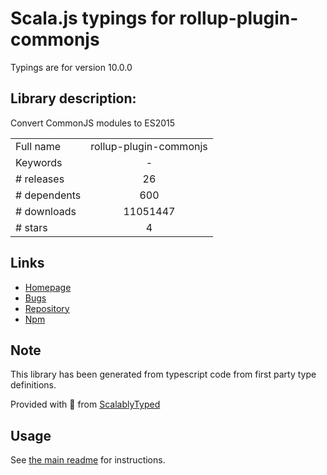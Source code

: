 
# Scala.js typings for rollup-plugin-commonjs

Typings are for version 10.0.0

## Library description:
Convert CommonJS modules to ES2015

|                    |                 |
| ------------------ | :-------------: |
| Full name          | rollup-plugin-commonjs |
| Keywords           | - |
| # releases         | 26 |
| # dependents       | 600 |
| # downloads        | 11051447 |
| # stars            | 4 |

## Links
- [Homepage](https://github.com/rollup/rollup-plugin-commonjs)
- [Bugs](https://github.com/rollup/rollup-plugin-commonjs/issues)
- [Repository](https://github.com/rollup/rollup-plugin-commonjs)
- [Npm](https://www.npmjs.com/package/rollup-plugin-commonjs)
    


## Note
This library has been generated from typescript code from first party type definitions.

Provided with :purple_heart: from [ScalablyTyped](https://github.com/oyvindberg/ScalablyTyped)

## Usage
See [the main readme](../../readme.md) for instructions.


